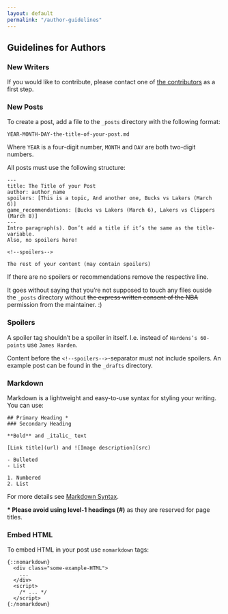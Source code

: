 ```yaml
---
layout: default
permalink: "/author-guidelines"
---
```


## Guidelines for Authors

### New Writers

If you would like to contribute, please contact one of [the contributors](https://github.com/wikihoops/wh-weekly/graphs/contributors) as a first step.

### New Posts

To create a post, add a file to the `_posts` directory with the following format:

    YEAR-MONTH-DAY-the-title-of-your-post.md

Where `YEAR` is a four-digit number, `MONTH` and `DAY` are both two-digit numbers.

All posts must use the following structure: 

    ---
    title: The Title of your Post
    author: author_name
    spoilers: [This is a topic, And another one, Bucks vs Lakers (March 6)]
    game_recommendations: [Bucks vs Lakers (March 6), Lakers vs Clippers (March 8)]
    ---
    Intro paragraph(s). Don’t add a title if it’s the same as the title-variable.
    Also, no spoilers here!

    <!--spoilers-->

    The rest of your content (may contain spoilers)

If there are no spoilers or recommendations remove the respective line.

It goes without saying that you’re not supposed to touch any files ouside the `_posts` directory without ~~the express written consent of the NBA~~ permission from the maintainer. :)

### Spoilers

A spoiler tag shouldn’t be a spoiler in itself. I.e. instead of `Hardens’s 60-points` use `James Harden`.

Content before the `<!--spoilers-->`-separator must not include spoilers. An example post can be found in the `_drafts` directory.

### Markdown

Markdown is a lightweight and easy-to-use syntax for styling your writing. You can use:

    ## Primary Heading *
    ### Secondary Heading

    **Bold** and _italic_ text

    [Link title](url) and ![Image description](src)

    - Bulleted
    - List

    1. Numbered
    2. List

For more details see [Markdown Syntax](https://daringfireball.net/projects/markdown/syntax).

**\* Please avoid using level-1 headings (#)** as they are reserved for page titles.

### Embed HTML

To embed HTML in your post use `nomarkdown` tags:

    {::nomarkdown}
      <div class="some-example-HTML">
        ...
      </div>
      <script>
        /* ... */
      </script>
    {:/nomarkdown}